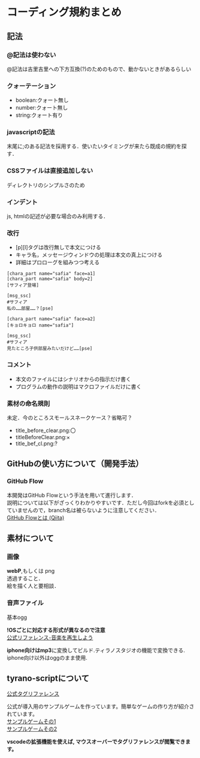 # コーディング規約まとめ

## 記法

### @記法は使わない

@記法は吉里吉里への下方互換(?)のためのもので、動かないときがあるらしい

### クォーテーション

- boolean:クォート無し
- number:クォート無し
- string:クォート有り

### javascriptの記法

末尾に;のある記法を採用する．使いたいタイミングが来たら既成の規約を探す．

### CSSファイルは直接追加しない

ディレクトリのシンプルさのため

### インデント

js, htmlの記述が必要な場合のみ利用する．

### 改行

- [p][l]タグは改行無しで本文につける
- キャラ名，メッセージウィンドウの処理は本文の真上につける
- 詳細はプロローグを組みつつ考える

```json:コード例
[chara_part name="safia" face=a1]
[chara_part name="safia" body=2]
[サフィア登場]

[msg_ssc]
#サフィア
私の……部屋……？[pse]

[chara_part name="safia" face=a2]
[キョロキョロ name="safia"]

[msg_ssc]
#サフィア
見たところ子供部屋みたいだけど……[pse]
```

### コメント

- 本文のファイルにはシナリオからの指示だけ書く
- プログラムの動作の説明はマクロファイルだけに書く

### 素材の命名規則

未定．今のところスモールスネークケース？省略可？

- title_before_clear.png:〇
- titleBeforeClear.png:×
- title_bef_cl.png:?

## GitHubの使い方について（開発手法）

### GitHub Flow

本開発はGitHub Flowという手法を用いて進行します．  
説明については以下がざっくりわかりやすいです．ただし今回はforkを必須としていませんので，branch名は被らないように注意してください．  
[GitHub Flowとは (Qiita)](https://qiita.com/tatane616/items/aec00cdc1b659761cf88)

## 素材について

### 画像

**webP**,もしくは png  
透過すること．  
絵を描く人と要相談．

### 音声ファイル

基本ogg

**!OSごとに対応する形式が異なるので注意**  
[公式リファレンス-音楽を再生しよう](https://tyrano.jp/usage/tutorial/bgm)  

**iphone向けはmp3**に変換してビルド.ティラノスタジオの機能で変換できる.  
iphone向け以外はoggのまま使用.  

## tyrano-scriptについて

[公式タグリファレンス](https://tyrano.jp/tag)  

公式が導入用のサンプルゲームを作っています。簡単なゲームの作り方が紹介されています。  
[サンプルゲームその1](https://tyrano.jp/demogame/tech_samples_1_v5/index.html)  
[サンプルゲームその2](https://tyrano.jp/demogame/tech_samples_2_v5/index.html)  

**vscodeの拡張機能を使えば, マウスオーバーでタグリファレンスが閲覧できます。**
